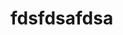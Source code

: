# fdsfdsafdsa
  
   
    
     
      
       
        
         
          
           
                               
                  
              
              
              
              
              
   
